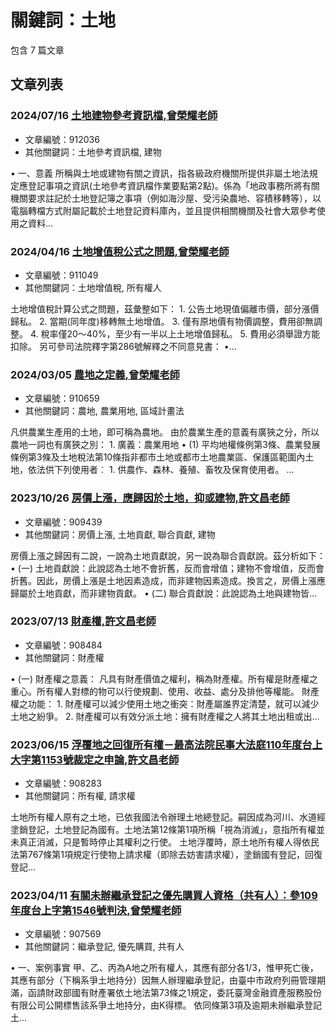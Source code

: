 # 關鍵詞：土地

包含 7 篇文章

## 文章列表

### 2024/07/16 [土地建物參考資訊檔,曾榮耀老師](../../articles/912036_%E5%9C%9F%E5%9C%B0%E5%BB%BA%E7%89%A9%E5%8F%83%E8%80%83%E8%B3%87%E8%A8%8A%E6%AA%94%2C%E6%9B%BE%E6%A6%AE%E8%80%80%E8%80%81%E5%B8%AB.md)
- 文章編號：912036
- 其他關鍵詞：土地參考資訊檔, 建物

• 一、意義 所稱與土地或建物有關之資訊，指各級政府機關所提供非屬土地法規定應登記事項之資訊(土地參考資訊檔作業要點第2點)。係為「地政事務所將有關機關要求註記於土地登記簿之事項（例如海沙屋、受污染農地、容積移轉等），以電腦轉檔方式附屬記載於土地登記資料庫內，並且提供相關機關及社會大眾參考使用之資料...

### 2024/04/16 [土地增值稅公式之問題,曾榮耀老師](../../articles/911049_%E5%9C%9F%E5%9C%B0%E5%A2%9E%E5%80%BC%E7%A8%85%E5%85%AC%E5%BC%8F%E4%B9%8B%E5%95%8F%E9%A1%8C%2C%E6%9B%BE%E6%A6%AE%E8%80%80%E8%80%81%E5%B8%AB.md)
- 文章編號：911049
- 其他關鍵詞：土地增值稅, 所有權人

土地增值稅計算公式之問題，茲彙整如下： 1. 公告土地現值偏離市價，部分漲價歸私。 2. 當期(同年度)移轉無土地增值。 3. 僅有原地價有物價調整，費用卻無調整。 4. 稅率僅20～40%，至少有一半以上土地增值歸私。 5. 費用必須舉證方能扣除。 另可參司法院釋字第286號解釋之不同意見書： •...

### 2024/03/05 [農地之定義,曾榮耀老師](../../articles/910659_%E8%BE%B2%E5%9C%B0%E4%B9%8B%E5%AE%9A%E7%BE%A9%2C%E6%9B%BE%E6%A6%AE%E8%80%80%E8%80%81%E5%B8%AB.md)
- 文章編號：910659
- 其他關鍵詞：農地, 農業用地, 區域計畫法

凡供農業生產用的土地，即可稱為農地。 由於農業生產的意義有廣狹之分，所以農地一詞也有廣狹之別： 1. 廣義：農業用地 • (1) 平均地權條例第3條、農業發展條例第3條及土地稅法第10條指非都市土地或都市土地農業區、保護區範圍內土地，依法供下列使用者︰ 1. 供農作、森林、養殖、畜牧及保育使用者。 ...

### 2023/10/26 [房價上漲，應歸因於土地，抑或建物,許文昌老師](../../articles/909439_%E6%88%BF%E5%83%B9%E4%B8%8A%E6%BC%B2%EF%BC%8C%E6%87%89%E6%AD%B8%E5%9B%A0%E6%96%BC%E5%9C%9F%E5%9C%B0%EF%BC%8C%E6%8A%91%E6%88%96%E5%BB%BA%E7%89%A9%2C%E8%A8%B1%E6%96%87%E6%98%8C%E8%80%81%E5%B8%AB.md)
- 文章編號：909439
- 其他關鍵詞：房價上漲, 土地貢獻, 聯合貢獻, 建物

房價上漲之歸因有二說，一說為土地貢獻說，另一說為聯合貢獻說。茲分析如下： • (一) 土地貢獻說：此說認為土地不會折舊，反而會增值；建物不會增值，反而會折舊。因此，房價上漲是土地因素造成，而非建物因素造成。換言之，房價上漲應歸屬於土地貢獻，而非建物貢獻。 • (二) 聯合貢獻說：此說認為土地與建物皆...

### 2023/07/13 [財產權,許文昌老師](../../articles/908484_%E8%B2%A1%E7%94%A2%E6%AC%8A%2C%E8%A8%B1%E6%96%87%E6%98%8C%E8%80%81%E5%B8%AB.md)
- 文章編號：908484
- 其他關鍵詞：財產權

• (一) 財產權之意義： 凡具有財產價值之權利，稱為財產權。所有權是財產權之重心。所有權人對標的物可以行使規劃、使用、收益、處分及排他等權能。 財產權之功能： 1. 財產權可以減少使用土地之衝突：財產屬誰界定清楚，就可以減少土地之紛爭。 2. 財產權可以有效分派土地：擁有財產權之人將其土地出租或出...

### 2023/06/15 [浮覆地之回復所有權－最高法院民事大法庭110年度台上大字第1153號裁定之申論,許文昌老師](../../articles/908283_%E6%B5%AE%E8%A6%86%E5%9C%B0%E4%B9%8B%E5%9B%9E%E5%BE%A9%E6%89%80%E6%9C%89%E6%AC%8A%EF%BC%8D%E6%9C%80%E9%AB%98%E6%B3%95%E9%99%A2%E6%B0%91%E4%BA%8B%E5%A4%A7%E6%B3%95%E5%BA%AD110%E5%B9%B4%E5%BA%A6%E5%8F%B0%E4%B8%8A%E5%A4%A7%E5%AD%97%E7%AC%AC1153%E8%99%9F%E8%A3%81%E5%AE%9A%E4%B9%8B%E7%94%B3%E8%AB%96%2C%E8%A8%B1%E6%96%87%E6%98%8C%E8%80%81%E5%B8%AB.md)
- 文章編號：908283
- 其他關鍵詞：所有權, 請求權

土地所有權人原有之土地，已依我國法令辦理土地總登記。嗣因成為河川、水道經塗銷登記，土地登記為國有。土地法第12條第1項所稱「視為消滅」，意指所有權並未真正消滅，只是暫時停止其權利之行使。 土地浮覆時，原土地所有權人得依民法第767條第1項規定行使物上請求權（即除去妨害請求權），塗銷國有登記，回復登記...

### 2023/04/11 [有關未辦繼承登記之優先購買人資格（共有人）：參109年度台上字第1546號判決,曾榮耀老師](../../articles/907569_%E6%9C%89%E9%97%9C%E6%9C%AA%E8%BE%A6%E7%B9%BC%E6%89%BF%E7%99%BB%E8%A8%98%E4%B9%8B%E5%84%AA%E5%85%88%E8%B3%BC%E8%B2%B7%E4%BA%BA%E8%B3%87%E6%A0%BC%EF%BC%88%E5%85%B1%E6%9C%89%E4%BA%BA%EF%BC%89%EF%BC%9A%E5%8F%83109%E5%B9%B4%E5%BA%A6%E5%8F%B0%E4%B8%8A%E5%AD%97%E7%AC%AC1546%E8%99%9F%E5%88%A4%E6%B1%BA%2C%E6%9B%BE%E6%A6%AE%E8%80%80%E8%80%81%E5%B8%AB.md)
- 文章編號：907569
- 其他關鍵詞：繼承登記, 優先購買, 共有人

• 一、案例事實 甲、乙、丙為A地之所有權人，其應有部分各1/3，惟甲死亡後，其應有部分（下稱系爭土地持分）因無人辦理繼承登記，由臺中市政府列冊管理期滿，函請財政部國有財產署依土地法第73條之1規定，委託臺灣金融資產服務股份有限公司公開標售該系爭土地持分，由K得標。 依同條第3項及逾期未辦繼承登記土...
